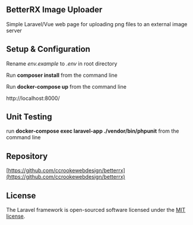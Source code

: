 ## BetterRX Image Uploader

Simple Laravel/Vue web page for uploading png files to an external image server

## Setup & Configuration

Rename *env.example* to *.env* in root directory

Run **composer install** from the command line

Run **docker-compose up** from the command line

http://localhost:8000/

## Unit Testing

run **docker-compose exec laravel-app ./vendor/bin/phpunit** from the command line

## Repository

[https://github.com/ccrookewebdesign/betterrx](https://github.com/ccrookewebdesign/betterrx)

## License

The Laravel framework is open-sourced software licensed under the [MIT license](https://opensource.org/licenses/MIT).
